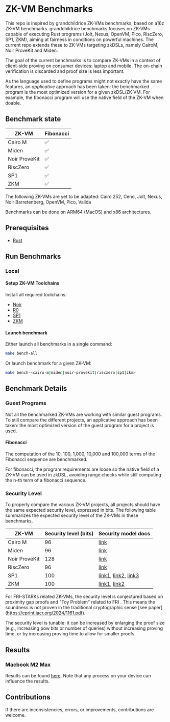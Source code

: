 # ZK-VM Benchmarks

This repo is inspired by grandchildrice ZK-VMs benchmarks, based on a16z ZK-VM benchmarks.
grandchildrice benchmarks focuses on ZK-VMs capable of executing Rust programs (Jolt, Nexus, OpenVM, Pico, RiscZero, SP1, ZKM), aiming at fairness in conditions on powerful machines. The current repo extends these to ZK-VMs targeting zkDSLs, namely CairoM, Noir ProveKit and Miden.

The goal of the current benchmarks is to compare ZK-VMs in a context of client-side proving on consumer devices: laptop and mobile. The on-chain verification is discarded and proof size is less important.

As the language used to define programs might not exactly have the same features, an *applicative* approach has been taken: the benchmarked program is the most optimized version for a given zkDSL/ZK-VM.
For example, the fibonacci program will use the native field of the ZK-VM when doable.

## Benchmark state
|ZK-VM|Fibonacci|
|-|-|
|Cairo M | ✅ |
|Miden |✅|
|Noir ProveKit|✅|
|RiscZero|✅|
|SP1|✅|
|ZKM|✅|

The following ZK-VMs are yet to be adapted: Cairo 252, Ceno, Jolt, Nexus, Noir Barretenberg, OpenVM, Pico, Valida

Benchmarks can be done on ARM64 (MacOS) and x86 architectures.

## Prerequisites
- [Rust](https://www.rust-lang.org/tools/install)

## Run Benchmarks

### Local
#### Setup ZK-VM Toolchains

Install all required toolchains:
- [Noir](https://noir-lang.org/docs/getting_started/quick_start)
- [R0](https://dev.risczero.com/api/zkvm/install)
- [SP1](https://docs.succinct.xyz/docs/sp1/getting-started/install)
- [ZKM](https://docs.zkm.io/introduction/installation.html)

#### Launch benchmark
Either launch all benchmarks in a single command:
```bash
make bench-all
```

Or launch benchmark for a given ZK-VM:
```bash
make bench-<cairo-m|miden|noir-provekit|risczero|sp1|zkm>
```

## Benchmark Details
### Guest Programs
Not all the benchmarked ZK-VMs are working with similar guest programs.
To still compare the different projects, an applicative approach has been taken: the most optimized version of the guest program for a project is used.

#### Fibonacci
The computation of the 10, 100, 1,000, 10,000 and 100,000 terms of the Fibonacci sequence are benchmarked.

For fibonacci, the program requirements are loose so the native field of a ZK-VM can be used in zkDSL, avoiding range checks while still computing the n-th term of a fibonacci sequence.

### Security Level
To properly compare the various ZK-VM projects, all projects should have the same expected security level, expressed in bits.
The following table summarizes the expected security level of the ZK-VMs in these benchmarks.

|ZK-VM|Security level (bits)|Security model docs|
|-|-|-|
|Cairo M | 96 |[link](https://github.com/kkrt-labs/zkvm-benchmarks/blob/accbfa6a4ad949596936660503bd6ba53e576373/cairo-m/src/main.rs#L114)|
|Miden |96|[link](https://github.com/0xMiden/miden-vm/blob/1878ce974a7aa8834e70072b5ef3ca4d299b9873/air/src/options.rs#L182-L186)|
|Noir ProveKit|128|[link](https://github.com/worldfnd/ProveKit/blob/77304a3509554ef82025348ecbb660614ac50c0a/noir-r1cs/src/whir_r1cs.rs#L96)|
|RiscZero|96|[link](https://github.com/risc0/risc0/blob/bef7bf580eb13d5467074b5f6075a986734d3fe5/website/api/security-model.md#cryptographic-security)|
|SP1|100| [link1](https://docs.succinct.xyz/assets/files/SP1_Turbo_Memory_Argument-b042ba18b58c4add20a8370f4802f077.pdf), [link2](https://docs.succinct.xyz/docs/sp1/security/security-model#security-of-elliptic-curves-over-extension-fields), [link3](https://docs.succinct.xyz/docs/sp1/security/security-model#conjectures-for-fris-security)|
|ZKM|100| [link1](https://docs.zkm.io/design/memory-checking.html#elliptic-curve-selection-over-koalabear-prime-extension-field), [link2](https://github.com/ProjectZKM/Ziren/blob/52dd269d475b10b6b2ddc5df3155814633491f24/crates/stark/src/kb31_poseidon2.rs#L202-L203)|

For FRI-STARKs related ZK-VMs, the security level is conjectured based on proximity gap proofs and "Toy Problem" related to FRI . This means the soundness is not proven in the traditional cryptographic sense [see paper] (https://eprint.iacr.org/2024/1161.pdf).

The security level is tunable: it can be increased by enlarging the proof size (e.g., increasing pow bits or number of queries) without increasing proving time, or by increasing proving time to allow for smaller proofs.

## Results
### Macbook M2 Max

Results can be found [here](.outputs/benchmark/simple_benchmarks.ipynb).
Note that any process on your device can influence the results.

## Contributions
If there are inconsistencies, errors, or improvements, contributions are welcome.
